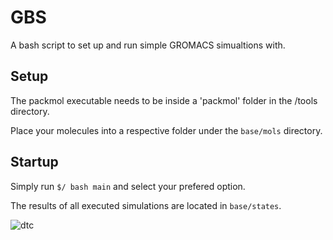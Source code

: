 # GBS
A bash script to set up and run simple GROMACS simualtions with.

## Setup
The packmol executable needs to be inside a 'packmol' folder in the /tools directory.

Place your molecules into a respective folder under the `base/mols` directory.

## Startup

Simply run `$/ bash main` and select your prefered option.

The results of all executed simulations are located in `base/states`.

![dtc](https://i.imgur.com/lqMhd7c.jpg)

